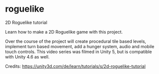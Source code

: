 # roguelike
2D Roguelike tutorial

Learn how to make a 2D Roguelike game with this project.

Over the course of the project will create procedural tile based levels, implement turn based movement, add a hunger system, audio and mobile touch controls. This video series was filmed in Unity 5, but is compatible with Unity 4.6 as well.

Credits: https://unity3d.com/de/learn/tutorials/s/2d-roguelike-tutorial

